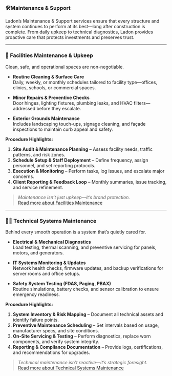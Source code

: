 ### 🛠️Maintenance & Support

Ladon’s Maintenance & Support services ensure that every structure and system continues to perform at its best—long after construction is complete. From daily upkeep to technical diagnostics, Ladon provides proactive care that protects investments and preserves trust.

---

### 🧹 Facilities Maintenance & Upkeep  
Clean, safe, and operational spaces are non-negotiable.

- **Routine Cleaning & Surface Care**  
  Daily, weekly, or monthly schedules tailored to facility type—offices, clinics, schools, or commercial spaces.

- **Minor Repairs & Preventive Checks**  
  Door hinges, lighting fixtures, plumbing leaks, and HVAC filters—addressed before they escalate.

- **Exterior Grounds Maintenance**  
  Includes landscaping touch-ups, signage cleaning, and façade inspections to maintain curb appeal and safety.

**Procedure Highlights:**
1. **Site Audit & Maintenance Planning** – Assess facility needs, traffic patterns, and risk zones.
2. **Schedule Setup & Staff Deployment** – Define frequency, assign personnel, and set reporting protocols.
3. **Execution & Monitoring** – Perform tasks, log issues, and escalate major concerns.
4. **Client Reporting & Feedback Loop** – Monthly summaries, issue tracking, and service refinement.

> _Maintenance isn’t just upkeep—it’s brand protection._  
[Read more about Facilities Maintenance](https://www.findglocal.com/PH/Davao-City/103030702860803/LADON-Construction-Services)

---

### 🧑‍🔧 Technical Systems Maintenance  
Behind every smooth operation is a system that’s quietly cared for.

- **Electrical & Mechanical Diagnostics**  
  Load testing, thermal scanning, and preventive servicing for panels, motors, and generators.

- **IT Systems Monitoring & Updates**  
  Network health checks, firmware updates, and backup verifications for server rooms and office setups.

- **Safety System Testing (FDAS, Paging, PBAX)**  
  Routine simulations, battery checks, and sensor calibration to ensure emergency readiness.

**Procedure Highlights:**
1. **System Inventory & Risk Mapping** – Document all technical assets and identify failure points.
2. **Preventive Maintenance Scheduling** – Set intervals based on usage, manufacturer specs, and site conditions.
3. **On-Site Servicing & Testing** – Perform diagnostics, replace worn components, and verify system integrity.
4. **Reporting & Compliance Documentation** – Provide logs, certifications, and recommendations for upgrades.

> _Technical maintenance isn’t reactive—it’s strategic foresight._  
[Read more about Technical Systems Maintenance](https://davaocityspotlights.com/dt_listing/ladon-construction-services/)

